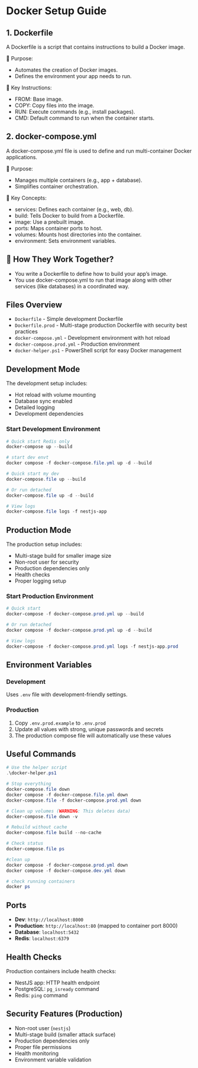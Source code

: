 # Docker Setup Guide

## 1. Dockerfile
A Dockerfile is a script that contains instructions to build a Docker image.

🔹 Purpose:
- Automates the creation of Docker images.
- Defines the environment your app needs to run.

🔹 Key Instructions:
- FROM: Base image.
- COPY: Copy files into the image.
- RUN: Execute commands (e.g., install packages).
- CMD: Default command to run when the container starts.

## 2. docker-compose.yml
A docker-compose.yml file is used to define and run multi-container Docker applications.

🔹 Purpose:
- Manages multiple containers (e.g., app + database).
- Simplifies container orchestration.

🔹 Key Concepts:
- services: Defines each container (e.g., web, db).
- build: Tells Docker to build from a Dockerfile.
- image: Use a prebuilt image.
- ports: Maps container ports to host.
- volumes: Mounts host directories into the container.
- environment: Sets environment variables.

## 🔄 How They Work Together?
- You write a Dockerfile to define how to build your app’s image.
- You use docker-compose.yml to run that image along with other services (like databases) in a coordinated way.

## Files Overview

- `Dockerfile` - Simple development Dockerfile
- `Dockerfile.prod` - Multi-stage production Dockerfile with security best practices
- `docker-compose.yml` - Development environment with hot reload
- `docker-compose.prod.yml` - Production environment
- `docker-helper.ps1` - PowerShell script for easy Docker management

## Development Mode

The development setup includes:
- Hot reload with volume mounting
- Database sync enabled
- Detailed logging
- Development dependencies

### Start Development Environment

```powershell
# Quick start Redis only
docker-compose up --build

# start dev envt 
docker compose -f docker-compose.file.yml up -d --build

# Quick start my dev
docker-compose.file up --build

# Or run detached
docker-compose.file up -d --build

# View logs
docker-compose.file logs -f nestjs-app
```

## Production Mode

The production setup includes:
- Multi-stage build for smaller image size
- Non-root user for security
- Production dependencies only
- Health checks
- Proper logging setup

### Start Production Environment

```powershell
# Quick start
docker-compose -f docker-compose.prod.yml up --build

# Or run detached
docker compose -f docker-compose.prod.yml up -d --build

# View logs
docker-compose -f docker-compose.prod.yml logs -f nestjs-app.prod
```

## Environment Variables

### Development
Uses `.env` file with development-friendly settings.

### Production
1. Copy `.env.prod.example` to `.env.prod`
2. Update all values with strong, unique passwords and secrets
3. The production compose file will automatically use these values

## Useful Commands

```powershell
# Use the helper script
.\docker-helper.ps1

# Stop everything
docker-compose.file down
docker compose -f docker-compose.file.yml down
docker-compose.file -f docker-compose.prod.yml down

# Clean up volumes (WARNING: This deletes data)
docker-compose.file down -v

# Rebuild without cache
docker-compose.file build --no-cache

# Check status
docker-compose.file ps

#clean up
docker compose -f docker-compose.prod.yml down
docker compose -f docker-compose.dev.yml down

# check running containers 
docker ps
```

## Ports

- **Dev**: `http://localhost:8000`
- **Production**: `http://localhost:80` (mapped to container port 8000)
- **Database**: `localhost:5432`
- **Redis**: `localhost:6379`

## Health Checks

Production containers include health checks:
- NestJS app: HTTP health endpoint
- PostgreSQL: `pg_isready` command
- Redis: `ping` command

## Security Features (Production)

- Non-root user (`nestjs`)
- Multi-stage build (smaller attack surface)
- Production dependencies only
- Proper file permissions
- Health monitoring
- Environment variable validation
